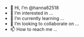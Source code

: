 - 👋 Hi, I’m @hanna82518
- 👀 I’m interested in ...
- 🌱 I’m currently learning ...
- 💞️ I’m looking to collaborate on ...
- 📫 How to reach me ...

<!---
hanna82518/hanna82518 is a ✨ special ✨ repository because its `README.md` (this file) appears on your GitHub profile.
You can click the Preview link to take a look at your changes.
--->
